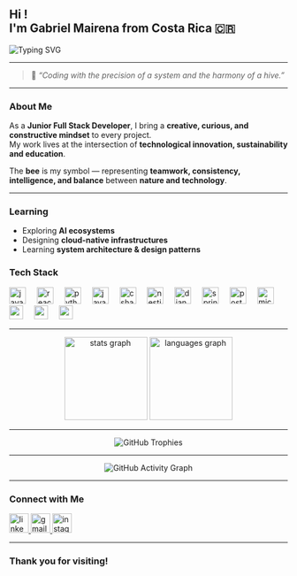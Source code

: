 <h2 align="left">Hi !<br>I'm Gabriel Mairena from Costa Rica 🇨🇷</h2>

<img src="https://readme-typing-svg.herokuapp.com?font=Fira+Code&size=22&duration=3000&pause=500&color=FFD700&width=460&lines=System+Engineering+Student;Curious+Mind+%26+Code+Learner;Building+Sweet+Solutions;Full-Stack+Developer" alt="Typing SVG" />

---

> 🐝 *“Coding with the precision of a system and the harmony of a hive.”*

---

### About Me

As a **Junior Full Stack Developer**, I bring a **creative, curious, and constructive mindset** to every project.  
My work lives at the intersection of **technological innovation, sustainability and education**.  

The **bee** is my symbol — representing **teamwork, consistency, intelligence, and balance** between **nature and technology**.

---

###  Learning

- Exploring **AI ecosystems** 
- Designing **cloud-native infrastructures** 
- Learning **system architecture & design patterns**

### Tech Stack

<div align="left">
  <img src="https://cdn.jsdelivr.net/gh/devicons/devicon/icons/javascript/javascript-original.svg" height="30" alt="javascript logo" />
  <img width="12" />
  <img src="https://cdn.jsdelivr.net/gh/devicons/devicon/icons/react/react-original.svg" height="30" alt="react logo" />
  <img width="12" />
  <img src="https://cdn.jsdelivr.net/gh/devicons/devicon/icons/python/python-original.svg" height="30" alt="python logo" />
  <img width="12" />
  <img src="https://cdn.jsdelivr.net/gh/devicons/devicon/icons/java/java-original.svg" height="30" alt="java logo" />
  <img width="12" />
  <img src="https://cdn.jsdelivr.net/gh/devicons/devicon/icons/csharp/csharp-original.svg" height="30" alt="csharp logo" />
  <img width="12" />
  <img src="https://cdn.jsdelivr.net/gh/devicons/devicon/icons/nestjs/nestjs-original.svg" height="30" alt="nestjs logo" />
  <img width="12" />
  <img src="https://cdn.jsdelivr.net/gh/devicons/devicon/icons/django/django-plain.svg" height="30" alt="django logo" />
  <img width="12" />
  <img src="https://cdn.jsdelivr.net/gh/devicons/devicon/icons/spring/spring-original.svg" height="30" alt="spring logo" />
  <img width="12" />
  <img src="https://cdn.jsdelivr.net/gh/devicons/devicon/icons/postgresql/postgresql-original.svg" height="30" alt="postgresql logo" />
  <img width="12" />
  <img src="https://cdn.jsdelivr.net/gh/devicons/devicon/icons/microsoftsqlserver/microsoftsqlserver-plain.svg" height="30" alt="microsoftsqlserver logo" />
  <img width="12" />
  <img src="https://img.shields.io/badge/Firebase-FFCA28?style=for-the-badge&logo=firebase&logoColor=black" height="25" />
  <img width="12" />
  <img src="https://img.shields.io/badge/Oracle-F80000?style=for-the-badge&logo=oracle&logoColor=white" height="25" />
  <img width="12" />
  <img src="https://img.shields.io/badge/Vite-646CFF?style=for-the-badge&logo=vite&logoColor=white" height="25" />
</div>

---




<div align="center">
  <img src="https://github-readme-stats.vercel.app/api?username=Gabz2808&show_icons=true&include_all_commits=true&count_private=true&theme=dracula" height="150" alt="stats graph" />
  <img src="https://github-readme-stats.vercel.app/api/top-langs?username=Gabz2808&layout=compact&langs_count=5&theme=dracula" height="150" alt="languages graph" />
</div>

---


<div align="center">
  <img src="https://github-profile-trophy.vercel.app/?username=Gabz2808&theme=dracula&no-background=true&no-frame=true&row=1&column=7" alt="GitHub Trophies" />
</div>

---

<div align="center">
  <img src="https://activity-graph.vercel.app/graph?username=Gabz2808&theme=dracula" alt="GitHub Activity Graph" />
</div>

---

### Connect with Me

<div align="left">
  <a href="https://www.linkedin.com/in/gabriel-mairena-granera-391933245/" target="_blank">
    <img src="https://img.shields.io/static/v1?message=LinkedIn&logo=linkedin&color=0077B5&style=for-the-badge" height="35" alt="linkedin logo" />
  </a>
  <a href="mailto:bee28gabz.dev.test@gmail.com" target="_blank">
    <img src="https://img.shields.io/static/v1?message=Gmail&logo=gmail&color=D14836&style=for-the-badge" height="35" alt="gmail logo" />
  </a>
  <a href="https://www.instagram.com/bee28gabz/" target="_blank">
    <img src="https://img.shields.io/static/v1?message=Instagram&logo=instagram&color=E4405F&style=for-the-badge" height="35" alt="instagram logo" />
  </a>
</div>

---

### Thank you for visiting!
